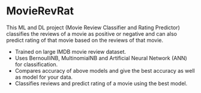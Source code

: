 # MovieRevRat
This ML and DL project (Movie Review Classifier and Rating Predictor) classifies the reviews of a movie as positive or negative and can also predict rating of that movie based on the reviews of that movie.
<ul>
  <li>Trained on large IMDB movie review dataset.</li>
  <li>Uses BernoulliNB, MultinomialNB and Artificial Neural Network (ANN) for classification.</li>
<li>Compares accuracy of above models and give the best accuracy as well as model for your data.</li>
  <li>Classifies reviews and predict rating of a movie using the best model.</li>
</ul>
